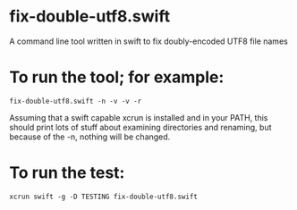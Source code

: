 fix-double-utf8.swift
=====================

A command line tool written in swift to fix doubly-encoded UTF8 file names

To run the tool; for example:
=============================
    fix-double-utf8.swift -n -v -v -r

Assuming that a swift capable xcrun is installed and in your PATH, this should print lots
of stuff about examining directories and renaming, but because of the -n, nothing will be
changed.

To run the test:
================
    xcrun swift -g -D TESTING fix-double-utf8.swift
